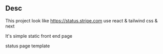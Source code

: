 ## Desc
This project look like https://status.stripe.com use react & tailwind css & next

It's simple static front end page

status page template

